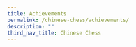 ```yaml
---
title: Achievements
permalink: /chinese-chess/achievements/
description: ""
third_nav_title: Chinese Chess
---
```

